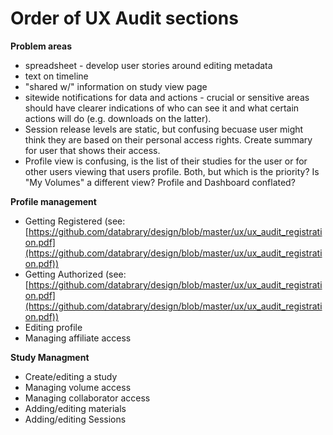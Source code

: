 Order of UX Audit sections
==========================
**Problem areas**
* spreadsheet - develop user stories around editing metadata
* text on timeline
* "shared w/" information on study view page
* sitewide notifications for data and actions - crucial or sensitive areas should have clearer indications of who can see it and what certain actions will do (e.g. downloads on the latter).
* Session release levels are static, but confusing becuase user might think they are based on their personal access rights. Create summary for user that shows their access.
* Profile view is confusing, is the list of their studies for the user or for other users viewing that users profile. Both, but which is the priority? Is "My Volumes" a different view? Profile and Dashboard conflated?


**Profile management**
* Getting Registered (see: [https://github.com/databrary/design/blob/master/ux/ux_audit_registration.pdf](https://github.com/databrary/design/blob/master/ux/ux_audit_registration.pdf))
* Getting Authorized (see: [https://github.com/databrary/design/blob/master/ux/ux_audit_registration.pdf](https://github.com/databrary/design/blob/master/ux/ux_audit_registration.pdf))
* Editing profile
* Managing affiliate access


**Study Managment**
* Create/editing a study
* Managing volume access
* Managing collaborator access
* Adding/editing materials
* Adding/editing Sessions
